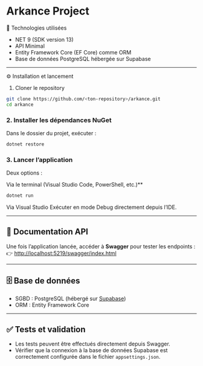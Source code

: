 # Arkance Project

 🚀 Technologies utilisées

* NET 9 (SDK version 13)
* API Minimal
* Entity Framework Core (EF Core) comme ORM
* Base de données PostgreSQL hébergée sur Supabase

---

 ⚙️ Installation et lancement

 1. Cloner le repository

```bash
git clone https://github.com/<ton-repository>/arkance.git
cd arkance
```

### 2. Installer les dépendances NuGet

Dans le dossier du projet, exécuter :

```bash
dotnet restore
```

### 3. Lancer l’application

Deux options :

Via le terminal (Visual Studio Code, PowerShell, etc.)**

```bash
dotnet run
```

  Via Visual Studio
  Exécuter en mode Debug directement depuis l’IDE.

---

## 📖 Documentation API

Une fois l’application lancée, accéder à **Swagger** pour tester les endpoints :
👉 [http://localhost:5219/swagger/index.html](http://localhost:5219/swagger/index.html)

---

## 🗄️ Base de données

* SGBD : PostgreSQL (hébergé sur [Supabase](https://supabase.com/))
* ORM : Entity Framework Core

---

## ✅ Tests et validation

* Les tests peuvent être effectués directement depuis Swagger.
* Vérifier que la connexion à la base de données Supabase est correctement configurée dans le fichier `appsettings.json`.
